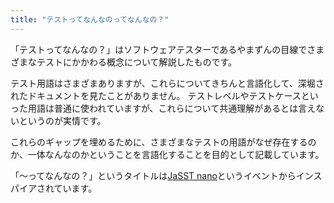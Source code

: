 ```yaml
---
title: "テストってなんなのってなんなの？"
---
```


「テストってなんなの？」はソフトウェアテスターであるやまずんの目線でさまざまなテストにかかわる概念について解説したものです。

テスト用語はさまざまありますが、これらについてきちんと言語化して、深堀されたドキュメントを見たことがありません。
テストレベルやテストケースといった用語は普通に使われていますが、これらについて共通理解があるとは言えないというのが実情です。

これらのギャップを埋めるために、さまざまなテストの用語がなぜ存在するのか、一体なんなのかということを言語化することを目的として記載しています。

「〜ってなんなの？」というタイトルは[JaSST nano](https://jasstnano.jimdofree.com)というイベントからインスパイアされています。
